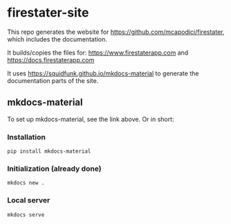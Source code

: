 # firestater-site

This repo generates the website for https://github.com/mcapodici/firestater, which includes the documentation.

It builds/copies the files for: https://www.firestaterapp.com and https://docs.firestaterapp.com

It uses https://squidfunk.github.io/mkdocs-material to generate the documentation parts of the site.

## mkdocs-material

To set up mkdocs-material, see the link above. Or in short:

### Installation

```
pip install mkdocs-material
```

### Initialization (already done)

```
mkdocs new .
```

### Local server

```
mkdocs serve
```